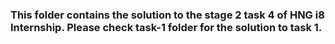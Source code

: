 ### This folder contains the solution to the stage 2 task 4 of HNG i8 Internship. Please check task-1 folder for the solution to task 1.